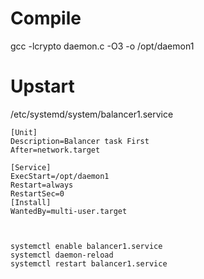 Compile
=======

gcc -lcrypto daemon.c -O3 -o /opt/daemon1

Upstart
=======

/etc/systemd/system/balancer1.service

    [Unit]
    Description=Balancer task First
    After=network.target
    
    [Service]
    ExecStart=/opt/daemon1
    Restart=always
    RestartSec=0
    [Install]
    WantedBy=multi-user.target



    systemctl enable balancer1.service
    systemctl daemon-reload
    systemctl restart balancer1.service
